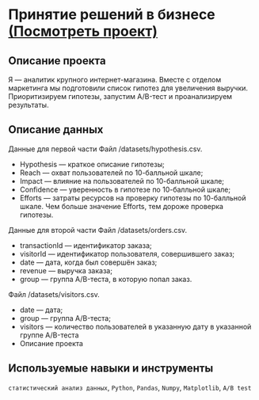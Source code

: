 # Принятие решений в бизнесе [(Посмотреть проект)](https://github.com/Denis-Ponomarev/My_projects-yandex_data_analyst/blob/main/06%20%D0%9F%D1%80%D0%B8%D0%BD%D1%8F%D1%82%D0%B8%D0%B5%20%D1%80%D0%B5%D1%88%D0%B5%D0%BD%D0%B8%D0%B9%20%D0%B2%20%D0%B1%D0%B8%D0%B7%D0%BD%D0%B5%D1%81%D0%B5/%D0%9F%D1%80%D0%B8%D0%BD%D1%8F%D1%82%D0%B8%D0%B5%20%D1%80%D0%B5%D1%88%D0%B5%D0%BD%D0%B8%D0%B9%20%D0%B2%20%D0%B1%D0%B8%D0%B7%D0%BD%D0%B5%D1%81%D0%B5.ipynb)
## Описание проекта
Я — аналитик крупного интернет-магазина. Вместе с отделом маркетинга мы подготовили список гипотез для увеличения выручки.
Приоритизируем гипотезы, запустим A/B-тест и проанализируем результаты. 
## Описание данных
Данные для первой части
Файл /datasets/hypothesis.csv.
- Hypothesis — краткое описание гипотезы;
- Reach — охват пользователей по 10-балльной шкале;
- Impact — влияние на пользователей по 10-балльной шкале;
- Confidence — уверенность в гипотезе по 10-балльной шкале;
- Efforts — затраты ресурсов на проверку гипотезы по 10-балльной шкале. Чем больше значение Efforts, тем дороже проверка гипотезы.

Данные для второй части
Файл /datasets/orders.csv. 
- transactionId — идентификатор заказа;
- visitorId — идентификатор пользователя, совершившего заказ;
- date — дата, когда был совершён заказ;
- revenue — выручка заказа;
- group — группа A/B-теста, в которую попал заказ.

Файл /datasets/visitors.csv. 
- date — дата;
- group — группа A/B-теста;
- visitors — количество пользователей в указанную дату в указанной группе A/B-теста
- Описание проекта
## Используемые навыки и инструменты
`статистический анализ данных`, `Python`, `Pandas`, `Numpy`, `Matplotlib`, `A/B test`

